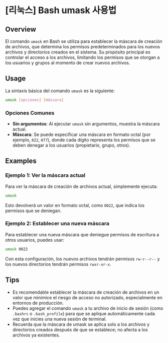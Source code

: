 # [리눅스] Bash umask 사용법

## Overview
El comando `umask` en Bash se utiliza para establecer la máscara de creación de archivos, que determina los permisos predeterminados para los nuevos archivos y directorios creados en el sistema. Su propósito principal es controlar el acceso a los archivos, limitando los permisos que se otorgan a los usuarios y grupos al momento de crear nuevos archivos.

## Usage
La sintaxis básica del comando `umask` es la siguiente:

```bash
umask [opciones] [máscara]
```

### Opciones Comunes
- **Sin argumentos**: Al ejecutar `umask` sin argumentos, muestra la máscara actual.
- **Máscara**: Se puede especificar una máscara en formato octal (por ejemplo, `022`, `077`), donde cada dígito representa los permisos que se deben denegar a los usuarios (propietario, grupo, otros).

## Examples
### Ejemplo 1: Ver la máscara actual
Para ver la máscara de creación de archivos actual, simplemente ejecuta:

```bash
umask
```

Esto devolverá un valor en formato octal, como `0022`, que indica los permisos que se deniegan.

### Ejemplo 2: Establecer una nueva máscara
Para establecer una nueva máscara que deniegue permisos de escritura a otros usuarios, puedes usar:

```bash
umask 0022
```

Con esta configuración, los nuevos archivos tendrán permisos `rw-r--r--` y los nuevos directorios tendrán permisos `rwxr-xr-x`.

## Tips
- Es recomendable establecer la máscara de creación de archivos en un valor que minimice el riesgo de acceso no autorizado, especialmente en entornos de producción.
- Puedes agregar el comando `umask` a tu archivo de inicio de sesión (como `.bashrc` o `.bash_profile`) para que se aplique automáticamente cada vez que inicies una nueva sesión de terminal.
- Recuerda que la máscara de umask se aplica solo a los archivos y directorios creados después de que se establece; no afecta a los archivos ya existentes.